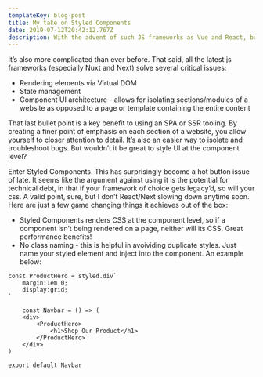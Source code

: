 ```yaml
---
templateKey: blog-post
title: My take on Styled Components
date: 2019-07-12T20:42:12.767Z
description: With the advent of such JS frameworks as Vue and React, building Front End user interfaces is more fun than ever.
---
```

 It’s also more complicated than ever before. That said, all the latest js frameworks (especially Nuxt and Next) solve several critical issues:

- Rendering elements via Virtual DOM 
- State management
- Component UI architecture - allows for isolating sections/modules of a website as opposed to a page or template containing the entire content

That last bullet point is a key benefit to using an SPA or SSR tooling. By creating a finer point of emphasis on each section of a website, you allow yourself to closer attention to detail. It’s also an easier way to isolate and troubleshoot bugs. But wouldn’t it be great to style UI at the component level?

Enter Styled Components.  This has surprisingly become a hot button issue of late. It seems like the argument against using it is the potential for technical debt, in that if your framework of choice gets legacy’d, so will your css. A valid point, sure, but I don’t React/Next slowing down anytime soon. Here are just a few game changing things it achieves out of the box:

- Styled Components renders CSS at the component level, so if a component isn’t being rendered on a page, neither will its CSS. Great performance benefits!
- No class naming - this is helpful in avoividing duplicate styles. Just name your styled element and inject into the component.  An example below:
```
const ProductHero = styled.div`
    margin:1em 0;
    display:grid;
`
```
```
    const Navbar = () => (
    <div>
        <ProductHero>
            <h1>Shop Our Product</h1>
        </ProductHero>
    </div>
)

```
    export default Navbar

```
